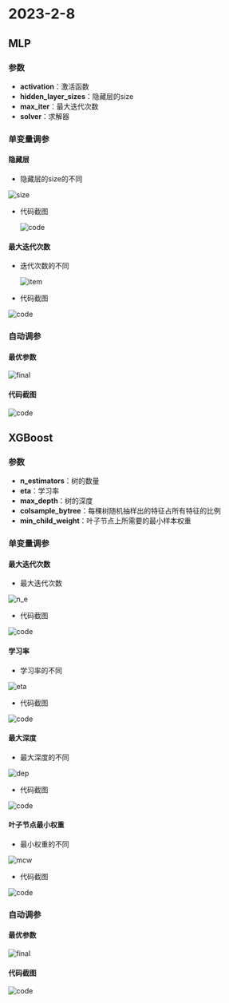 # 2023-2-8

## MLP

### 参数

- **activation**：激活函数
- **hidden_layer_sizes**：隐藏层的size
- **max_iter**：最大迭代次数
- **solver**：求解器

### 单变量调参

#### 隐藏层

- 隐藏层的size的不同

![size](./picture/MLp(size).png)

- 代码截图

  ![code](./picture/MLP(size)(code).png)

#### 最大迭代次数

- 迭代次数的不同

  ![item](./picture/MLP(item).png)

- 代码截图

![code](./picture/MLP(item)(code).png)

### 自动调参

#### 最优参数

![final](./picture/MLP(final).png)



#### 代码截图

![code](./picture/MLP(final)(code).png)

## XGBoost

### 参数

- **n_estimators**：树的数量
- **eta**：学习率
- **max_depth**：树的深度
- **colsample_bytree**：每棵树随机抽样出的特征占所有特征的比例
- **min_child_weight**：叶子节点上所需要的最小样本权重

### 单变量调参

#### 最大迭代次数

- 最大迭代次数

![n_e](./picture/xgboost(n_e).png)

- 代码截图

![code](./picture/xgboost(n_e)(code).png)

#### 学习率

- 学习率的不同

![eta](./picture/xgboost(eta).png)

- 代码截图

![code](./picture/xgboost(eta)(code).png)

#### 最大深度

- 最大深度的不同

![dep](./picture/xgboost(dep).png)

- 代码截图

![code](./picture/xgboost(dep)(code).png)

#### 叶子节点最小权重

- 最小权重的不同

![mcw](./picture/xgboost(mcw).png)

- 代码截图

![code](./picture/xgboost(mcw)(code).png)

### 自动调参

#### 最优参数

![final](./picture/xgboost(final).png)

#### 代码截图

![code](./picture/xgboost(final)(code).png)

 